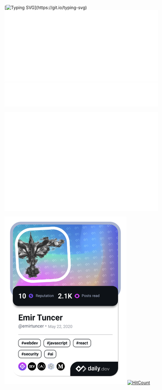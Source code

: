 [![Typing SVG](https://readme-typing-svg.demolab.com?font=Montserrat&weight=700&duration=2500&pause=500&color=4FC9FF&random=true&width=435&height=75&lines=Hi%2C+I'm+Emir.;I+like+to+try+new+things.)](https://git.io/typing-svg) ![Metrics](/metrics.classic.svg)
![Metrics](/metrics.plugin.topics.icons.svg)

![Metrics](/metrics.plugin.isocalendar.fullyear.svg)

<a href="https://app.daily.dev/emirtuncer"><img src="./devcard.png" width="400" alt="Emir Tuncer's Dev Card"/></a>
[![HitCount](https://hits.dwyl.com/emirtuncer/emirtuncer.svg?style=flat-square)](http://hits.dwyl.com/emirtuncer/emirtuncer)
